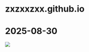 # zxzxxzxx.github.io
# 2025-08-30
![](https://img.shields.io/badge/GitHub-zxzxxzxx-green?style=social&logo=github)
